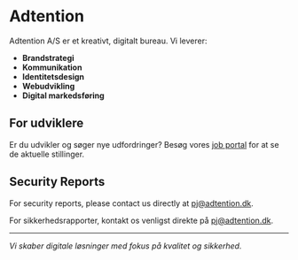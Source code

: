 # Adtention

Adtention A/S er et kreativt, digitalt bureau. Vi leverer:

- **Brandstrategi**
- **Kommunikation**
- **Identitetsdesign**
- **Webudvikling**
- **Digital markedsføring**

## For udviklere

Er du udvikler og søger nye udfordringer? Besøg vores [job portal](https://jobs.adtention.dk) for at se de aktuelle stillinger.

## Security Reports

For security reports, please contact us directly at [pj@adtention.dk](mailto:pj@adtention.dk).

For sikkerhedsrapporter, kontakt os venligst direkte på [pj@adtention.dk](mailto:pj@adtention.dk).

---

*Vi skaber digitale løsninger med fokus på kvalitet og sikkerhed.*
